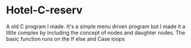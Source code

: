 # Hotel-C-reserv
A old C program I made. It's a simple menu driven program but I made it a little complex by including the concept of nodes and daughter nodes. The basic function runs on the If else and Case loops
